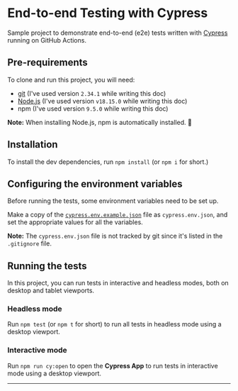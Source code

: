 # End-to-end Testing with Cypress

Sample project to demonstrate end-to-end (e2e) tests written with [Cypress](https://cypress.io) running on GitHub Actions.

## Pre-requirements

To clone and run this project, you will need:

- [git](https://git-scm.com/downloads) (I've used version `2.34.1` while writing this doc)
- [Node.js](https://nodejs.org/en/) (I've used version `v18.15.0` while writing this doc)
- npm (I've used version `9.5.0` while writing this doc)

**Note:** When installing Node.js, npm is automatically installed. 🚀

## Installation

To install the dev dependencies, run `npm install` (or `npm i` for short.)

## Configuring the environment variables

Before running the tests, some environment variables need to be set up.

Make a copy of the [`cypress.env.example.json`](./cypress.env.example.json) file as `cypress.env.json`, and set the appropriate values for all the variables.

**Note:** The `cypress.env.json` file is not tracked by git since it's listed in the `.gitignore` file.

## Running the tests

In this project, you can run tests in interactive and headless modes, both on desktop and tablet viewports.

### Headless mode

Run `npm test` (or `npm t` for short) to run all tests in headless mode using a desktop viewport.

### Interactive mode

Run `npm run cy:open` to open the __Cypress App__ to run tests in interactive mode using a desktop viewport.
___

